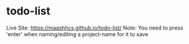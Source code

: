 # todo-list
Live Site: https://maashhcs.github.io/todo-list/
Note: You need to press 'enter' when naming/editing a project-name for it to save
